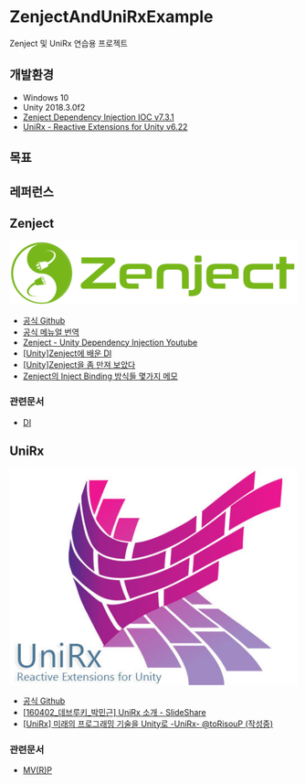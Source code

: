 # ZenjectAndUniRxExample
Zenject 및 UniRx 연습용 프로젝트

## 개발환경
- Windows 10
- Unity 2018.3.0f2
- [Zenject Dependency Injection IOC v7.3.1](https://assetstore.unity.com/packages/tools/integration/zenject-dependency-injection-ioc-17758)
- [UniRx - Reactive Extensions for Unity v6.22](https://assetstore.unity.com/packages/tools/integration/unirx-reactive-extensions-for-unity-17276)

## 목표

## 레퍼런스

## Zenject
![Zenject Logo](~Document/images/ZenjectLogo.png)
- [공식 Github](https://github.com/modesttree/Zenject)
- [공식 메뉴얼 번역](~Document/zenject-manual-ko.md)
- [Zenject - Unity Dependency Injection Youtube](https://www.youtube.com/playlist?list=PLyH-qXFkNSxnJbZLrxF0jWGyHB-8Kcd5q)
- [[Unity]Zenject에 배운 DI](https://qiita.com/akihiro_0228/items/d6fe2bfea5306900624d)
- [[Unity]Zenject을 좀 만져 보았다](https://qiita.com/r-ngtm/items/91d655e1162b1d12cac8)
- [Zenject의 Inject Binding 방식들 몇가지 메모](http://lemonheim.blogspot.com/2017/12/zenject-inject-binding.html)

### 관련문서
- [DI](~Document/DI.md)

## UniRx
![UniRx Logo](~Document/images/UniRxLogo.png)
- [공식 Github](https://github.com/neuecc/UniRx)
- [[160402_데브루키_박민근] UniRx 소개 - SlideShare](https://www.slideshare.net/agebreak/160402-unirx)
- [[UniRx] 미래의 프로그래밍 기술을 Unity로 -UniRx- @toRisouP (작성중)](http://blog.ejonghyuck.net/220414547578)

### 관련문서
- [MV(R)P](~Document/MV(R)P.md)
